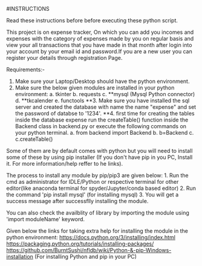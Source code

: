 

#INSTRUCTIONS 

Read these instructions before before executing these python script.

This project is on expense tracker, On which you can add you incomes and expenses with the category of expenses made by you on regular basis and view your all transactions that you have made in that month after login into your account by your email id and password.If you are a new user you can register your details through registration Page.


Requirements:-
1. Make sure your Laptop/Desktop should have the python environment.
2. Make sure the below given modules are installed in your python environment:
	a. tkinter 
	b. requests
	c. **mysql (Mysql Python connector)
	d. **tkcalender 
	e. functools
**3. Make sure you have installed the sql server and created the database with name the name "expense" and set the password of databse to '1234'.
**4. first time for creating the tables inside the database expense run the createTable() function inside the Backend class in backend.py or execute the following commands on your python terminal.
		a. from backend import Backend
		b. b=Backend
		c. c.createTable()
	

  Some of them are by default comes with python but you will need to install some of these by using pip installer (If you don't have pip in you PC, Install it. For more information/help reffer to he links).

  The process to install any module by pip/pip3 are given below:
  	1. Run the cmd as administrator for IDLE/Python or respective terminal for other editor(like anaconda terminal for spyder/Jupyter/conda based editor)
	2. Run the command 'pip install mysql' (for installing mysql)
	3. You will get a success message after successflly installing the module.


 You can also check the availblity of library by importing the module using 'import moduleName' keyword.

Given below the links for taking extra help for installing the module in the python environment:
	https://docs.python.org/3/installing/index.html
	https://packaging.python.org/tutorials/installing-packages/
	https://github.com/BurntSushi/nfldb/wiki/Python-&-pip-Windows-installation (For installing Python and pip in your PC)

